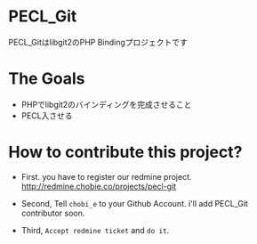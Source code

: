# PECL_Git

PECL_Gitはlibgit2のPHP Bindingプロジェクトです

# The Goals

* PHPでlibgit2のバインディングを完成させること
* PECL入させる

# How to contribute this project?

* First. you have to register our redmine project.
http://redmine.chobie.co/projects/pecl-git

* Second, Tell `chobi_e` to your Github Account.
i'll add PECL_Git contributor soon.

* Third, `Accept redmine ticket` and `do it`.
